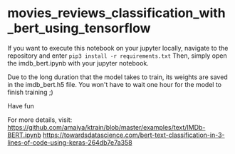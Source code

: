 # movies_reviews_classification_with_bert_using_tensorflow

If you want to execute this notebook on your jupyter locally, navigate to the repository and enter 
```pip3 install -r requirements.txt```
Then, simply open the imdb_bert.ipynb with your jupyter notebook.

Due to the long duration that the model takes to train, its weights are saved in the imdb_bert.h5 file. You won't have to wait one hour for the model to finish training ;)

Have fun 

For more details, visit:
https://github.com/amaiya/ktrain/blob/master/examples/text/IMDb-BERT.ipynb
https://towardsdatascience.com/bert-text-classification-in-3-lines-of-code-using-keras-264db7e7a358 
   
   
